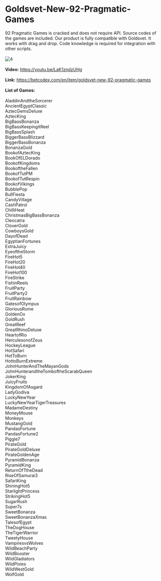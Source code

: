 # Goldsvet-New-92-Pragmatic-Games
92 Pragmatic Games is cracked and does not require API. Source codes of the games are included. Our product is fully compatible with Goldsvet. It works with drag and drop. Code knowledge is required for integration with other scripts.
<br>
<br>
![4](https://github.com/BetCodex/Goldsvet-New-92-Pragmatic-Games/assets/162466962/0c9fbb5b-e290-4ab4-b0f7-db61fdeaad27)
<br>
<br>
<b>Video:</b> https://youtu.be/LaK1zndzUHg
<br>
<br>
<b>Link:</b> https://betcodex.com/en/item/goldsvet-new-92-pragmatic-games
<br>
<br>
<b>List of Games:</b>
<br>
<br>
AladdinAndtheSorcerer<br>
AncientEgyptClassic<br>
AztecGemsDeluxe<br>
AztecKing<br>
BigBassBonanza<br>
BigBassKeepingitReel<br>
BigBassSplash<br>
BiggerBassBlizzard<br>
BiggerBassBonanza<br>
BonanzaGold<br>
BookofAztecKing<br>
BookOfELDorado<br>
BookofKingdoms<br>
BookoftheFallen<br>
BookofTutPM<br>
BookofTutRespin<br>
BookofVikings<br>
BubblePop<br>
BullFiesta<br>
CandyVillage<br>
CashPatrol<br>
ChilliHeat<br>
ChristmasBigBassBonanza<br>
Cleocatra<br>
CloverGold<br>
CowboysGold<br>
DayofDead<br>
EgyptianFortunes<br>
ExtraJuicy<br>
EyeoftheStorm<br>
FireHot5<br>
FireHot20<br>
FireHot40<br>
FireHot100<br>
FireStrike<br>
FishinReels<br>
FruitParty<br>
FruitParty2<br>
FruitRainbow<br>
GatesofOlympus<br>
GloriousRome<br>
GoldenOx<br>
GoldRush<br>
GreatReef<br>
GreatRhinoDeluxe<br>
HeartofRio<br>
HerculesonofZeus<br>
HockeyLeague<br>
HotSafari<br>
HotToBurn<br>
HottoBurnExtreme<br>
JohnHunterAndTheMayanGods<br>
JohnHunterandtheTomboftheScarabQueen<br>
JokerKing<br>
JuicyFruits<br>
KingdomOfAsgard<br>
LadyGodiva<br>
LuckyNewYear<br>
LuckyNewYearTigerTreasures<br>
MadameDestiny<br>
MoneyMouse<br>
Monkeys<br>
MustangGold<br>
PandasFortune<br>
PandasFortune2<br>
Piggie7<br>
PirateGold<br>
PirateGoldDeluxe<br>
PirateGoldenAge<br>
PyramidBonanza<br>
PyramidKing<br>
ReturnOfTtheDead<br>
RiseOfSamurai3<br>
SafariKing<br>
ShiningHot5<br>
StarlightPrincess<br>
StrikingHot5<br>
SugarRush<br>
Super7s<br>
SweetBonanza<br>
SweetBonanzaXmas<br>
TalesofEgypt<br>
TheDogHouse<br>
TheTigerWarrior<br>
TweetyHouse<br>
VampiresvsWolves<br>
WildBeachParty<br>
WildBooster<br>
WildGladiators<br>
WildPixies<br>
WildWestGold<br>
WolfGold
